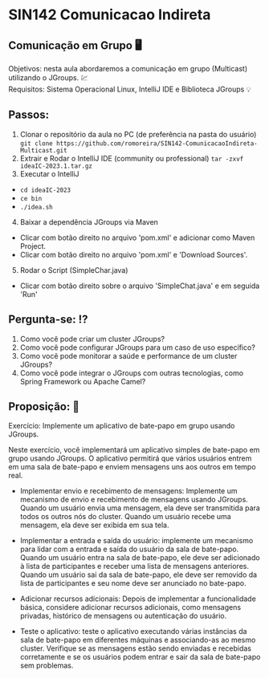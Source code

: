 # SIN142 Comunicacao Indireta
## Comunicação em Grupo :desktop_computer:
Objetivos: nesta aula abordaremos a comunicação em grupo (Multicast) utilizando o JGroups. :chart: \
Requisitos: Sistema Operacional Linux, IntelliJ IDE e Biblioteca JGroups :bulb:

## Passos:

1. Clonar o repositório da aula no PC (de preferência na pasta do usuário)
`git clone https://github.com/romoreira/SIN142-ComunicacaoIndireta-Multicast.git`
2. Extrair e Rodar o IntelliJ IDE (community ou professional)
`tar -zxvf ideaIC-2023.1.tar.gz`
3. Executar o IntelliJ
- `cd ideaIC-2023`
- `ce bin`
- `./idea.sh`
4. Baixar a dependência JGroups via Maven
- Clicar com botão direito no arquivo 'pom.xml' e adicionar como Maven Project.
- Clicar com botão direito no arquivo 'pom.xml' e 'Download Sources'.
5. Rodar o Script (SimpleChar.java)
- Clicar com botão direito sobre o arquivo 'SimpleChat.java' e em seguida 'Run'


## Pergunta-se: :interrobang:

1. Como você pode criar um cluster JGroups?
2. Como você pode configurar JGroups para um caso de uso específico?
3. Como você pode monitorar a saúde e performance de um cluster JGroups?
4. Como você pode integrar o JGroups com outras tecnologias, como Spring Framework ou Apache Camel?


## Proposição: :pencil:

Exercício: Implemente um aplicativo de bate-papo em grupo usando JGroups.

Neste exercício, você implementará um aplicativo simples de bate-papo em grupo usando JGroups. O aplicativo permitirá que vários usuários entrem em uma sala de bate-papo e enviem mensagens uns aos outros em tempo real.

- Implementar envio e recebimento de mensagens: Implemente um mecanismo de envio e recebimento de mensagens usando JGroups. Quando um usuário envia uma mensagem, ela deve ser transmitida para todos os outros nós do cluster. Quando um usuário recebe uma mensagem, ela deve ser exibida em sua tela.

- Implementar a entrada e saída do usuário: implemente um mecanismo para lidar com a entrada e saída do usuário da sala de bate-papo. Quando um usuário entra na sala de bate-papo, ele deve ser adicionado à lista de participantes e receber uma lista de mensagens anteriores. Quando um usuário sai da sala de bate-papo, ele deve ser removido da lista de participantes e seu nome deve ser anunciado no bate-papo.

- Adicionar recursos adicionais: Depois de implementar a funcionalidade básica, considere adicionar recursos adicionais, como mensagens privadas, histórico de mensagens ou autenticação do usuário.

- Teste o aplicativo: teste o aplicativo executando várias instâncias da sala de bate-papo em diferentes máquinas e associando-as ao mesmo cluster. Verifique se as mensagens estão sendo enviadas e recebidas corretamente e se os usuários podem entrar e sair da sala de bate-papo sem problemas.


